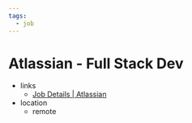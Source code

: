 ```yaml
---
tags:
  - job
---
```

# Atlassian - Full Stack Dev 
- links
	- [Job Details | Atlassian](https://www.atlassian.com/company/careers/details/10655)
- location
	- remote
